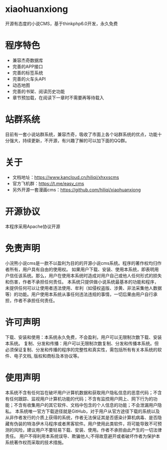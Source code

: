 # xiaohuanxiong
开源有态度的小说CMS，基于thinkphp6.0开发，永久免费

# 程序特色
- 兼容杰奇数据库
- 完善的APP接口
- 完善的标签系统
- 完善的火车头API
- 动态地图
- 完善的书架、阅读历史功能
- 章节预加载，在阅读下一章时不需要再等待载入

# 站群系统
  目前有一套小说站群系统，兼容杰奇，吸收了市面上各个站群系统的优点，功能十分强大，持续更新，不开源，有兴趣了解的可以加下面的QQ群。

# 关于
- 文档地址：https://www.kancloud.cn/hiliqi/xhxxscms
- 官方飞机群：https://t.me/easy_cms
- 另外开源一套漫画cms：https://github.com/hiliqi/xiaohuanxiong

# 开源协议
本程序采用Apache协议开源

# 免责声明
小浣熊小说cms是一款不以盈利为目的的开源小说cms系统。程序的著作权均归作者所有，用户具有自由的使用权。
如果用户下载、安装、使用本系统，即表明用户信任该系统。那么，用户在使用本系统时造成对用户自己或他人任何形式的损失和伤害，作者不承担任何责任。
本系统只提供做小说系统最基本的功能和程序，未提供任何可以让使用者违法使用、牟利（如侵权盗版、涉黄、非法采集他人数据等）的功能。用户使用本系统从事任何违法违规的事情，一切后果由用户自行承担，作者不承担任何责任。

# 许可声明
下载、安装和使用：本系统永久免费，不会盈利，用户可以无限制次数下载、安装本系统。
复制、分发和传播：用户可以无限制次数复制、分发和传播本系统。但必须保证复制、分发和传播的程序的完整性和真实性，需包括所有有关本系统的软件、电子文档, 版权和商标及本协议等。

# 使用声明
本系统不含有任何旨在破坏用户计算机数据和获取用户隐私信息的恶意代码；不含有任何跟踪、监视用户计算机功能的代码；不含有监控用户网上、网下行为的功能；不含有收集用户的其它软件、文档中包含的个人信息的功能；不会泄漏用户隐私。
本系统唯一官方下载途径就是GitHub，对于用户从官方途径下载的系统以及从非作者发行的介质上获得的系统，作者无法保证其是否感染计算机病毒、是否隐藏有伪装的特洛伊木马程序或者黑客软件。用户使用此类软件，将可能导致不可预测的风险，建议用户不要轻易下载、安装、使用。作者不承担由此产生的一切法律责任。
用户不得利用本系统误导、欺骗他人;不得故意避开或者破坏作者为保护本系统著作权而采取的技术措施。
